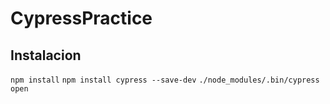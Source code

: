 # CypressPractice

## Instalacion
``` npm install ```
``` npm install cypress --save-dev ```
``` ./node_modules/.bin/cypress open ```

